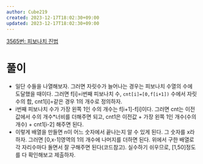 ```yaml
---
author: Cube219
created: 2023-12-17T18:02:30+09:00
updated: 2023-12-17T18:02:30+09:00
---
```


[3565번: 피보나치 진법](https://www.acmicpc.net/problem/3565)

# 풀이

* 일단 수들을 나열해보자. 그러면 자릿수가 늘어나는 경우는 피보나치 수열의 수에 도달했을 때이다. 그러면 f[i]=i번째 피보나치 수, `cnt[i]=[0,f[i+1])` 수에서 자릿수의 합, cnt1[i]=같은 경우 1의 개수로 정의하자.
* i번째 피보나치 수가 가장 왼쪽 1인 수의 개수는 f[i+1]-f[i]이다. 그러면 cnt는 이전값에서 수의 개수*너비를 더해주면 되고, cnt1은 이전값 + 가장 왼쪽 1인 개수(수의 개수) + cnt1[i-2] 해주면 된다.
* 이렇게 배열을 만들면 n이 어느 숫자에서 끝나는지 알 수 있게 된다. 그 숫자를 x라 하자. 그러면 [0,x-1]영역의 1의 개수에 나머지를 더하면 된다. 위에서 구한 배열로 각 자리수마다 돌면서 잘 구해주면 된다(코드참고). 실수하기 쉬우므로, [1,50]정도를 다 확인해보고 제출하자.